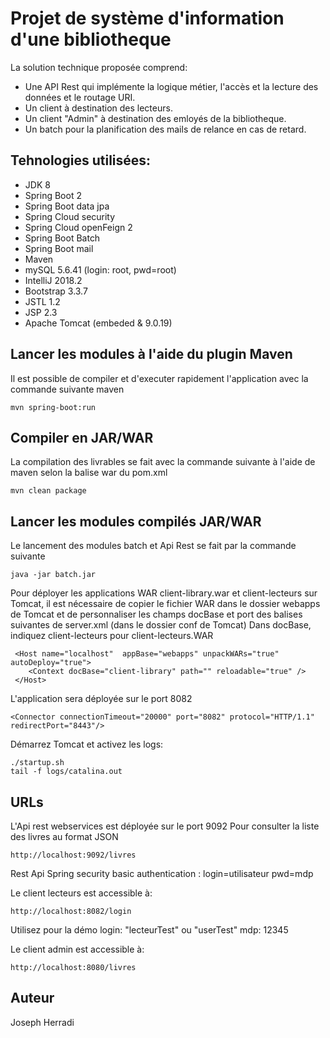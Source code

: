 # Projet de système d'information d'une bibliotheque
La solution technique proposée comprend:
* Une API Rest qui implémente la logique métier, l'accès et la lecture des données et le routage URI.
* Un client à destination des lecteurs.
* Un client "Admin" à destination des emloyés de la bibliotheque.
* Un batch pour la planification des mails de relance en cas de retard.



## Tehnologies utilisées:
* JDK 8
* Spring Boot 2
* Spring Boot data jpa
* Spring Cloud security
* Spring Cloud openFeign 2
* Spring Boot Batch
* Spring Boot mail
* Maven
* mySQL 5.6.41 (login: root, pwd=root)
* IntelliJ 2018.2
* Bootstrap 3.3.7
* JSTL 1.2
* JSP  2.3
* Apache Tomcat (embeded & 9.0.19)



## Lancer les modules à l'aide du plugin Maven

Il est possible de compiler et d'executer rapidement l'application avec la commande suivante maven

```
mvn spring-boot:run
```

## Compiler en JAR/WAR

La compilation des livrables se fait avec la commande suivante à l'aide de maven selon la balise <packaging>war</packaging> du pom.xml
```
mvn clean package
```

## Lancer les modules compilés JAR/WAR
Le lancement des modules batch et Api Rest se fait par la commande suivante
```
java -jar batch.jar
```
Pour déployer les applications WAR client-library.war et client-lecteurs sur Tomcat, il est nécessaire de copier le fichier WAR dans le dossier webapps de Tomcat et de personnaliser les champs docBase et port des balises suivantes de server.xml (dans le dossier conf de Tomcat)
Dans docBase, indiquez client-lecteurs pour client-lecteurs.WAR
```
 <Host name="localhost"  appBase="webapps" unpackWARs="true" autoDeploy="true">
    <Context docBase="client-library" path="" reloadable="true" />
 </Host>

```

L'application sera déployée sur le port 8082
```
<Connector connectionTimeout="20000" port="8082" protocol="HTTP/1.1" redirectPort="8443"/>
```
Démarrez Tomcat et activez les logs:
```
./startup.sh
tail -f logs/catalina.out

```


## URLs

L'Api rest webservices est déployée sur le port 9092
Pour consulter la liste des livres au format JSON
```
http://localhost:9092/livres
```
Rest Api Spring security basic authentication :
login=utilisateur
pwd=mdp

Le client lecteurs est accessible à:

```
http://localhost:8082/login
```
Utilisez pour la démo
login: "lecteurTest" ou "userTest"
mdp: 12345

Le client admin est accessible à:
```
http://localhost:8080/livres
```

## Auteur

Joseph Herradi
